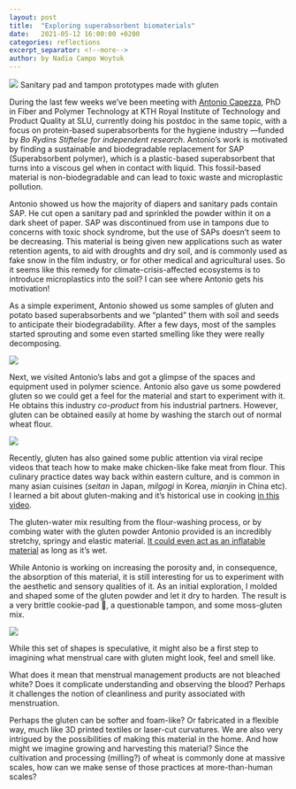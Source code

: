 ```yaml
---
layout: post
title:  "Exploring superabsorbent biomaterials"
date:   2021-05-12 16:00:00 +0200
categories: reflections
excerpt_separator: <!--more-->
author: by Nadia Campo Woytuk
---
```

![](/biomenstrual/assets/images/pad&tampon-gluten.jpeg)
<span class="caption">Sanitary pad and tampon prototypes made with gluten</span>

During the last few weeks we’ve been meeting with [Antonio Capezza](https://www.kth.se/profile/ajcv), PhD in Fiber and Polymer Technology at KTH Royal Institute of Technology and Product Quality at SLU, currently doing his postdoc in the same topic, with a focus on protein-based superabsorbents for the hygiene industry —funded by _Bo Rydins Stiftelse for independent research_. Antonio’s work is motivated by finding a sustainable and biodegradable replacement for SAP (Superabsorbent polymer), which is a plastic-based superabsorbent that turns into a viscous gel when in contact with liquid. This fossil-based material is non-biodegradable and can lead to toxic waste and microplastic pollution.
<!--more-->

Antonio showed us how the majority of diapers and sanitary pads contain SAP. He cut open a sanitary pad and sprinkled the powder within it on a dark sheet of paper. SAP was discontinued from use in tampons due to concerns with toxic shock syndrome, but the use of SAPs doesn’t seem to be decreasing. This material is being given new applications such as water retention agents, to aid with droughts and dry soil, and is commonly used as fake snow in the film industry, or for other medical and agricultural uses. So it seems like this remedy for climate-crisis-affected ecosystems is to introduce microplastics into the soil? I can see where Antonio gets his motivation!

As a simple experiment, Antonio showed us some samples of gluten and potato based superabsorbents and we “planted” them with soil and seeds to anticipate their biodegradability. After a few days, most of the samples started sprouting and some even started smelling like they were really decomposing.

![](/biomenstrual/assets/images/IMG_5495.jpg)

Next, we visited Antonio’s labs and got a glimpse of the spaces and equipment used in polymer science. Antonio also gave us some powdered gluten so we could get a feel for the material and start to experiment with it. He obtains this industry _co-product_ from his industrial partners. However, gluten can be obtained easily at home by washing the starch out of normal wheat flour.

![](/biomenstrual/assets/images/antoniolab.png)

Recently, gluten has also gained some public attention via viral recipe videos that teach how to make make chicken-like fake meat from flour. This culinary practice dates way back within eastern culture, and is common in many asian cuisines (_seitan_ in Japan, _milgogi_ in Korea, _mianjin_ in China etc). I learned a bit about gluten-making and it’s historical use in cooking [in this video](https://www.youtube.com/watch?v=HrBTbfrucGk).

The gluten-water mix resulting from the flour-washing process, or by combing water with the gluten powder Antonio provided is an incredibly stretchy, springy and elastic material. [It could even act as an inflatable material](https://www.youtube.com/watch?v=zDEcvSc2UKA) as long as it’s wet.

While Antonio is working on increasing the porosity and, in consequence, the absorption of this material, it is still interesting for us to experiment with the aesthetic and sensory qualities of it. As an initial exploration, I molded and shaped some of the gluten powder and let it dry to harden. The result is a very brittle cookie-pad 🍪, a questionable tampon, and some moss-gluten mix.

![](/biomenstrual/assets/images/glutenshapes.jpeg)

While this set of shapes is speculative, it might also be a first step to imagining what menstrual care with gluten might look, feel and smell like. 

What does it mean that menstrual management products are not bleached white? Does it complicate understanding and observing the blood? Perhaps it challenges the notion of cleanliness and purity associated with menstruation.

Perhaps the gluten can be softer and foam-like? Or fabricated in a flexible way, much like 3D printed textiles or laser-cut curvatures. We are also very intrigued by the possibilities of making this material in the home. And how might we imagine growing and harvesting this material? Since the cultivation and processing (milling?) of wheat is commonly done at massive scales, how can we make sense of those practices at more-than-human scales?

